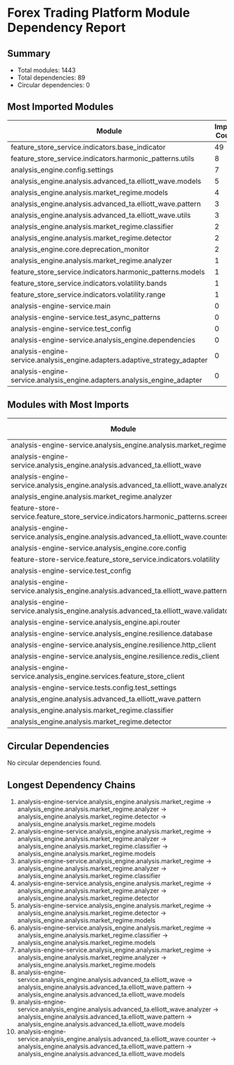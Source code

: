 # Forex Trading Platform Module Dependency Report

## Summary

- Total modules: 1443
- Total dependencies: 89
- Circular dependencies: 0

## Most Imported Modules

| Module | Import Count |
|--------|--------------|
| feature_store_service.indicators.base_indicator | 49 |
| feature_store_service.indicators.harmonic_patterns.utils | 8 |
| analysis_engine.config.settings | 7 |
| analysis_engine.analysis.advanced_ta.elliott_wave.models | 5 |
| analysis_engine.analysis.market_regime.models | 4 |
| analysis_engine.analysis.advanced_ta.elliott_wave.pattern | 3 |
| analysis_engine.analysis.advanced_ta.elliott_wave.utils | 3 |
| analysis_engine.analysis.market_regime.classifier | 2 |
| analysis_engine.analysis.market_regime.detector | 2 |
| analysis_engine.core.deprecation_monitor | 2 |
| analysis_engine.analysis.market_regime.analyzer | 1 |
| feature_store_service.indicators.harmonic_patterns.models | 1 |
| feature_store_service.indicators.volatility.bands | 1 |
| feature_store_service.indicators.volatility.range | 1 |
| analysis-engine-service.main | 0 |
| analysis-engine-service.test_async_patterns | 0 |
| analysis-engine-service.test_config | 0 |
| analysis-engine-service.analysis_engine.dependencies | 0 |
| analysis-engine-service.analysis_engine.adapters.adaptive_strategy_adapter | 0 |
| analysis-engine-service.analysis_engine.adapters.analysis_engine_adapter | 0 |

## Modules with Most Imports

| Module | Import Count |
|--------|--------------|
| analysis-engine-service.analysis_engine.analysis.market_regime | 4 |
| analysis-engine-service.analysis_engine.analysis.advanced_ta.elliott_wave | 3 |
| analysis-engine-service.analysis_engine.analysis.advanced_ta.elliott_wave.analyzer | 3 |
| analysis_engine.analysis.market_regime.analyzer | 3 |
| feature-store-service.feature_store_service.indicators.harmonic_patterns.screener | 3 |
| analysis-engine-service.analysis_engine.analysis.advanced_ta.elliott_wave.counter | 2 |
| analysis-engine-service.analysis_engine.core.config | 2 |
| feature-store-service.feature_store_service.indicators.volatility | 2 |
| analysis-engine-service.test_config | 1 |
| analysis-engine-service.analysis_engine.analysis.advanced_ta.elliott_wave.pattern | 1 |
| analysis-engine-service.analysis_engine.analysis.advanced_ta.elliott_wave.validators | 1 |
| analysis-engine-service.analysis_engine.api.router | 1 |
| analysis-engine-service.analysis_engine.resilience.database | 1 |
| analysis-engine-service.analysis_engine.resilience.http_client | 1 |
| analysis-engine-service.analysis_engine.resilience.redis_client | 1 |
| analysis-engine-service.analysis_engine.services.feature_store_client | 1 |
| analysis-engine-service.tests.config.test_settings | 1 |
| analysis_engine.analysis.advanced_ta.elliott_wave.pattern | 1 |
| analysis_engine.analysis.market_regime.classifier | 1 |
| analysis_engine.analysis.market_regime.detector | 1 |

## Circular Dependencies

No circular dependencies found.

## Longest Dependency Chains

1. analysis-engine-service.analysis_engine.analysis.market_regime -> analysis_engine.analysis.market_regime.analyzer -> analysis_engine.analysis.market_regime.detector -> analysis_engine.analysis.market_regime.models
2. analysis-engine-service.analysis_engine.analysis.market_regime -> analysis_engine.analysis.market_regime.analyzer -> analysis_engine.analysis.market_regime.classifier -> analysis_engine.analysis.market_regime.models
3. analysis-engine-service.analysis_engine.analysis.market_regime -> analysis_engine.analysis.market_regime.analyzer -> analysis_engine.analysis.market_regime.classifier
4. analysis-engine-service.analysis_engine.analysis.market_regime -> analysis_engine.analysis.market_regime.analyzer -> analysis_engine.analysis.market_regime.detector
5. analysis-engine-service.analysis_engine.analysis.market_regime -> analysis_engine.analysis.market_regime.detector -> analysis_engine.analysis.market_regime.models
6. analysis-engine-service.analysis_engine.analysis.market_regime -> analysis_engine.analysis.market_regime.classifier -> analysis_engine.analysis.market_regime.models
7. analysis-engine-service.analysis_engine.analysis.market_regime -> analysis_engine.analysis.market_regime.analyzer -> analysis_engine.analysis.market_regime.models
8. analysis-engine-service.analysis_engine.analysis.advanced_ta.elliott_wave -> analysis_engine.analysis.advanced_ta.elliott_wave.pattern -> analysis_engine.analysis.advanced_ta.elliott_wave.models
9. analysis-engine-service.analysis_engine.analysis.advanced_ta.elliott_wave.analyzer -> analysis_engine.analysis.advanced_ta.elliott_wave.pattern -> analysis_engine.analysis.advanced_ta.elliott_wave.models
10. analysis-engine-service.analysis_engine.analysis.advanced_ta.elliott_wave.counter -> analysis_engine.analysis.advanced_ta.elliott_wave.pattern -> analysis_engine.analysis.advanced_ta.elliott_wave.models
